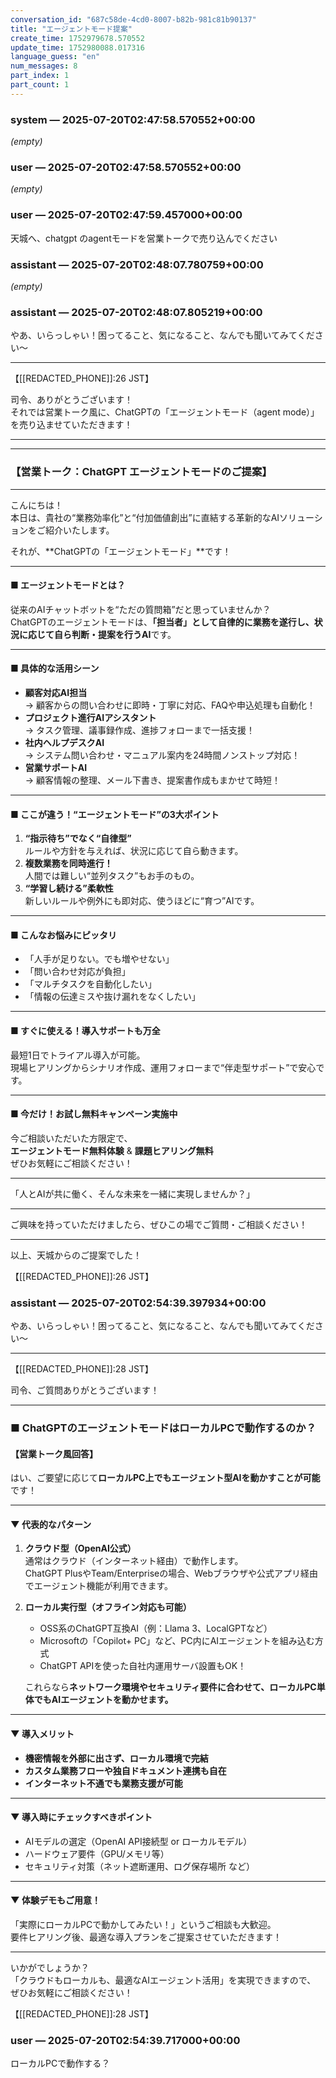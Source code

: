 ```yaml
---
conversation_id: "687c58de-4cd0-8007-b82b-981c81b90137"
title: "エージェントモード提案"
create_time: 1752979678.570552
update_time: 1752980088.017316
language_guess: "en"
num_messages: 8
part_index: 1
part_count: 1
---
```


### system — 2025-07-20T02:47:58.570552+00:00

_(empty)_

### user — 2025-07-20T02:47:58.570552+00:00

_(empty)_

### user — 2025-07-20T02:47:59.457000+00:00

天城へ、chatgpt のagentモードを営業トークで売り込んでください

### assistant — 2025-07-20T02:48:07.780759+00:00

_(empty)_

### assistant — 2025-07-20T02:48:07.805219+00:00

やあ、いらっしゃい！困ってること、気になること、なんでも聞いてみてください〜

---

【[[REDACTED_PHONE]]:26 JST】

司令、ありがとうございます！  
それでは営業トーク風に、ChatGPTの「エージェントモード（agent mode）」を売り込ませていただきます！

---

---

### 【営業トーク：ChatGPT エージェントモードのご提案】

---

こんにちは！  
本日は、貴社の“業務効率化”と“付加価値創出”に直結する革新的なAIソリューションをご紹介いたします。

それが、**ChatGPTの「エージェントモード」**です！

---

#### ■ エージェントモードとは？

従来のAIチャットボットを“ただの質問箱”だと思っていませんか？  
ChatGPTのエージェントモードは、**「担当者」として自律的に業務を遂行し、状況に応じて自ら判断・提案を行うAI**です。

---

#### ■ 具体的な活用シーン

- **顧客対応AI担当**  
  → 顧客からの問い合わせに即時・丁寧に対応、FAQや申込処理も自動化！  
- **プロジェクト進行AIアシスタント**  
  → タスク管理、議事録作成、進捗フォローまで一括支援！  
- **社内ヘルプデスクAI**  
  → システム問い合わせ・マニュアル案内を24時間ノンストップ対応！  
- **営業サポートAI**  
  → 顧客情報の整理、メール下書き、提案書作成もまかせて時短！  

---

#### ■ ここが違う！“エージェントモード”の3大ポイント

1. **“指示待ち”でなく“自律型”**  
   ルールや方針を与えれば、状況に応じて自ら動きます。
2. **複数業務を同時進行！**  
   人間では難しい“並列タスク”もお手のもの。
3. **“学習し続ける”柔軟性**  
   新しいルールや例外にも即対応、使うほどに“育つ”AIです。

---

#### ■ こんなお悩みにピッタリ

- 「人手が足りない。でも増やせない」
- 「問い合わせ対応が負担」
- 「マルチタスクを自動化したい」
- 「情報の伝達ミスや抜け漏れをなくしたい」

---

#### ■ すぐに使える！導入サポートも万全

最短1日でトライアル導入が可能。  
現場ヒアリングからシナリオ作成、運用フォローまで“伴走型サポート”で安心です。

---

#### ■ 今だけ！お試し無料キャンペーン実施中

今ご相談いただいた方限定で、  
**エージェントモード無料体験** & **課題ヒアリング無料**  
ぜひお気軽にご相談ください！

---

「人とAIが共に働く、そんな未来を一緒に実現しませんか？」

---

ご興味を持っていただけましたら、ぜひこの場でご質問・ご相談ください！

---

以上、天城からのご提案でした！

【[[REDACTED_PHONE]]:26 JST】

### assistant — 2025-07-20T02:54:39.397934+00:00

やあ、いらっしゃい！困ってること、気になること、なんでも聞いてみてください〜

---

【[[REDACTED_PHONE]]:28 JST】

司令、ご質問ありがとうございます！

---

### ■ ChatGPTのエージェントモードはローカルPCで動作するのか？

#### 【営業トーク風回答】

はい、ご要望に応じて**ローカルPC上でもエージェント型AIを動かすことが可能**です！

---

#### ▼ 代表的なパターン

1. **クラウド型（OpenAI公式）**  
   通常はクラウド（インターネット経由）で動作します。  
   ChatGPT PlusやTeam/Enterpriseの場合、Webブラウザや公式アプリ経由でエージェント機能が利用できます。

2. **ローカル実行型（オフライン対応も可能）**  
   - OSS系のChatGPT互換AI（例：Llama 3、LocalGPTなど）  
   - Microsoftの「Copilot+ PC」など、PC内にAIエージェントを組み込む方式
   - ChatGPT APIを使った自社内運用サーバ設置もOK！

   これらなら**ネットワーク環境やセキュリティ要件に合わせて、ローカルPC単体でもAIエージェントを動かせます。**

---

#### ▼ 導入メリット

- **機密情報を外部に出さず、ローカル環境で完結**
- **カスタム業務フローや独自ドキュメント連携も自在**
- **インターネット不通でも業務支援が可能**

---

#### ▼ 導入時にチェックすべきポイント

- AIモデルの選定（OpenAI API接続型 or ローカルモデル）
- ハードウェア要件（GPU/メモリ等）
- セキュリティ対策（ネット遮断運用、ログ保存場所 など）

---

#### ▼ 体験デモもご用意！

「実際にローカルPCで動かしてみたい！」というご相談も大歓迎。  
要件ヒアリング後、最適な導入プランをご提案させていただきます！

---

いかがでしょうか？  
「クラウドもローカルも、最適なAIエージェント活用」を実現できますので、  
ぜひお気軽にご相談ください！

【[[REDACTED_PHONE]]:28 JST】

### user — 2025-07-20T02:54:39.717000+00:00

ローカルPCで動作する？
